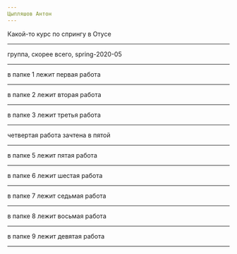 ```yaml
---
Цыпляшов Антон
---
```

Какой-то курс по спрингу в Отусе
___
группа, скорее всего, spring-2020-05
___
в папке 1 лежит первая работа
___
в папке 2 лежит вторая работа
___
в папке 3 лежит третья работа
___
четвертая работа зачтена в пятой
___
в папке 5 лежит пятая работа
___
в папке 6 лежит шестая работа
___
в папке 7 лежит седьмая работа
___
в папке 8 лежит восьмая работа
___
в папке 9 лежит девятая работа
___
